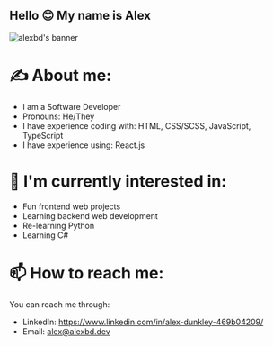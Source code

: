 ## Hello 😊 My name is Alex

![alexbd's banner](https://github.com/devalexbd/devalexbd/blob/main/github_profile_banner.gif?raw=true)

# ✍ About me:
 - I am a Software Developer
 - Pronouns: He/They
 - I have experience coding with: HTML, CSS/SCSS, JavaScript, TypeScript
 - I have experience using: React.js

# 🤔 I'm currently interested in:
 - Fun frontend web projects
 - Learning backend web development
 - Re-learning Python
 - Learning C#

# 📫 How to reach me:
You can reach me through:
 - LinkedIn: https://www.linkedin.com/in/alex-dunkley-469b04209/
 - Email: alex@alexbd.dev

<!--
**devalexbd/devalexbd** is a ✨ _special_ ✨ repository because its `README.md` (this file) appears on your GitHub profile.

Here are some ideas to get you started:

- 🔭 I’m currently working on ...
- 🌱 I’m currently learning ...
- 👯 I’m looking to collaborate on ...
- 🤔 I’m looking for help with ...
- 💬 Ask me about ...
- 📫 How to reach me: ...
- 😄 Pronouns: ...
- ⚡ Fun fact: ...
-->
